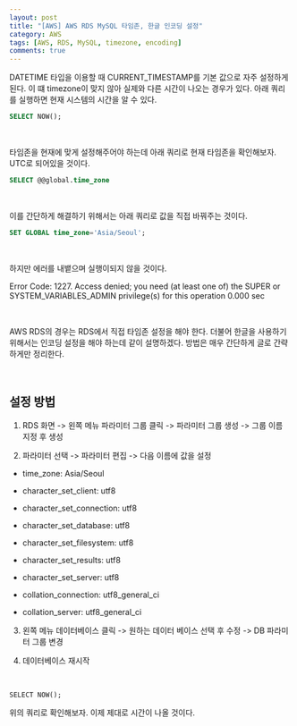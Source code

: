 ```yaml
---
layout: post
title: "[AWS] AWS RDS MySQL 타임존, 한글 인코딩 설정"
category: AWS
tags: [AWS, RDS, MySQL, timezone, encoding]
comments: true
---
```


DATETIME 타입을 이용할 때 CURRENT_TIMESTAMP를 기본 값으로 자주 설정하게 된다.
이 떄 timezone이 맞지 않아 실제와 다른 시간이 나오는 경우가 있다.
아래 쿼리를 실행하면 현재 시스템의 시간을 알 수 있다.

```sql
SELECT NOW();
```

<br />

타임존을 현재에 맞게 설정해주어야 하는데 아래 쿼리로 현재 타임존을 확인해보자.
UTC로 되어있을 것이다.

```sql
SELECT @@global.time_zone
```

<br />

이를 간단하게 해결하기 위해서는 아래 쿼리로 값을 직접 바꿔주는 것이다.

```sql
SET GLOBAL time_zone='Asia/Seoul';
```

<br />

하지만 에러를 내뱉으며 실행이되지 않을 것이다.

Error Code: 1227. Access denied; you need (at least one of) the SUPER or SYSTEM_VARIABLES_ADMIN privilege(s) for this operation	0.000 sec

<br />

AWS RDS의 경우는 RDS에서 직접 타임존 설정을 해야 한다. 더불어 한글을 사용하기 위해서는 인코딩 설정을 해야 하는데 같이 설명하겠다.
방법은 매우 간단하게 글로 간략하게만 정리한다.

<br />

## 설정 방법

1) RDS 화면 -> 왼쪽 메뉴 파라미터 그룹 클릭 -> 파라미터 그룹 생성 -> 그룹 이름 지정 후 생성

2) 파라미터 선택 -> 파라미터 편집 -> 다음 이름에 값을 설정

- time_zone: Asia/Seoul

- character_set_client: utf8

- character_set_connection: utf8

- character_set_database: utf8

- character_set_filesystem: utf8

- character_set_results: utf8

- character_set_server: utf8

- collation_connection: utf8_general_ci

- collation_server: utf8_general_ci

3) 왼쪽 메뉴 데이터베이스 클릭 -> 원하는 데이터 베이스 선택 후 수정 -> DB 파라미터 그룹 변경

4) 데이터베이스 재시작

<br />

```
SELECT NOW();
```
위의 쿼리로 확인해보자. 이제 제대로 시간이 나올 것이다.

<br />